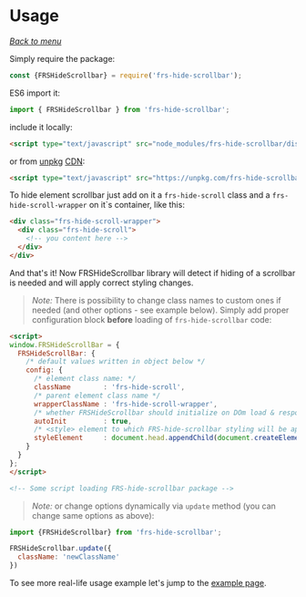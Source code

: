 # Usage

*[Back to menu](/FRS-hide-scrollbar)*

Simply require the package:

```javascript
const {FRSHideScrollbar} = require('frs-hide-scrollbar');
```

ES6 import it:

```javascript
import { FRSHideScrollbar } from 'frs-hide-scrollbar';
```

include it locally:

```html
<script type="text/javascript" src="node_modules/frs-hide-scrollbar/dist/FRS-hide-scrollbar.umd.js"></script>
```

or from [unpkg](https://unpkg.com/#/) [CDN](https://en.wikipedia.org/wiki/Content_delivery_network):

```html
<script type="text/javascript" src="https://unpkg.com/frs-hide-scrollbar/dist/FRS-hide-scrollbar.umd.js"></script>

```

To hide element scrollbar just add on it a `frs-hide-scroll` class and a `frs-hide-scroll-wrapper` on it`s container, like this:

```html
<div class="frs-hide-scroll-wrapper">
  <div class="frs-hide-scroll">
    <!-- you content here -->
  </div>
</div>
```

And that's it! Now FRSHideScrollbar library will detect if hiding of a scrollbar is needed and will apply correct styling changes.

> *Note:* There is possibility to change class names to custom ones if needed (and other options - see example below). Simply add proper configuration block **before** loading of `frs-hide-scrollbar` code:

```html
<script>
window.FRSHideScrollBar = {
  FRSHideScrollBar: {
    /* default values written in object below */
    config: {
      /* element class name: */
      className        : 'frs-hide-scroll',
      /* parent element class name */
      wrapperClassName : 'frs-hide-scroll-wrapper',
      /* whether FRSHideScrollbar should initialize on DOm load & respond on window resize events */
      autoInit         : true,
      /* <style> element to which FRS-hide-scrollbar styling will be appended */
      styleElement     : document.head.appendChild(document.createElement('style'))
    }
  }
};
</script>

<!-- Some script loading FRS-hide-scrollbar package -->

```

> *Note:* or change options dynamically via `update` method (you can change same options as above):

```js
import {FRSHideScrollbar} from 'frs-hide-scrollbar';

FRSHideScrollbar.update({
  className: 'newClassName'
})
```

To see more real-life usage example let's jump to the [example page](/FRS-hide-scrollbar/example).
